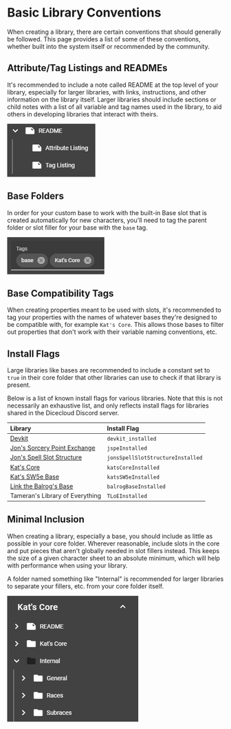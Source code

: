 # Basic Library Conventions

When creating a library, there are certain conventions that should generally be followed. This page provides a list of some of these conventions, whether built into the system itself or recommended by the community.

## Attribute/Tag Listings and READMEs

It's recommended to include a note called README at the top level of your library, especially for larger libraries, with links, instructions, and other information on the library itself. Larger libraries should include sections or child notes with a list of all variable and tag names used in the library, to aid others in developing libraries that interact with theirs.

![An example README with attached attribute and tag lists.](../.gitbook/assets/image%20%2820%29.png)

## Base Folders

In order for your custom base to work with the built-in Base slot that is created automatically for new characters, you'll need to tag the parent folder or slot filler for your base with the `base` tag.

![The tags field for the Kat&apos;s Core parent folder.](../.gitbook/assets/image%20%2823%29.png)

## Base Compatibility Tags

When creating properties meant to be used with slots, it's recommended to tag your properties with the names of whatever bases they're designed to be compatible with, for example `Kat's Core`. This allows those bases to filter out properties that don't work with their variable naming conventions, etc.

## Install Flags

Large libraries like bases are recommended to include a constant set to `true` in their core folder that other libraries can use to check if that library is present.

Below is a list of known install flags for various libraries. Note that this is not necessarily an exhaustive list, and only reflects install flags for libraries shared in the Dicecloud Discord server.

| Library | Install Flag |
| :--- | :--- |
| [Devkit](https://beta.dicecloud.com/library/zE7NkWeJ6zvFYTiie) | `devkit_installed` |
| [Jon's Sorcery Point Exchange](https://beta.dicecloud.com/library/pnWpT9E76DejeCLxc) | `jspeInstalled` |
| [Jon's Spell Slot Structure](https://beta.dicecloud.com/library/2wuq3G9FM9bJ4sdsu) | `jonsSpellSlotStructureInstalled` |
| [Kat's Core](https://beta.dicecloud.com/library/dGb2n9TEheo3PnAZa) | `katsCoreInstalled` |
| [Kat's SW5e Base](https://beta.dicecloud.com/library/p8kemKHcXQQuDwmxE) | `katsSW5eInstalled` |
| [Link the Balrog's Base](https://beta.dicecloud.com/library/NMgBJwmFKjkxvM8HW) | `balrogBaseInstalled` |
| Tameran's Library of Everything | `TLoEInstalled` |

## Minimal Inclusion

When creating a library, especially a base, you should include as little as possible in your core folder. Wherever reasonable, include slots in the core and put pieces that aren't globally needed in slot fillers instead. This keeps the size of a given character sheet to an absolute minimum, which will help with performance when using your library.

A folder named something like "Internal" is recommended for larger libraries to separate your fillers, etc. from your core folder itself.

![An example Internal folder from Kat&apos;s Core, with subfolders for different types of fillers.](../.gitbook/assets/image%20%2824%29.png)


